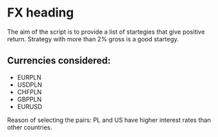 # FX heading

The aim of the script is to provide a list of startegies that give positive return. Strategy with more than 2% gross is a good startegy.

## Currencies considered:

* EURPLN
* USDPLN
* CHFPLN
* GBPPLN
* EURUSD

Reason of selecting the pairs: PL and US have higher interest rates than other countries.
